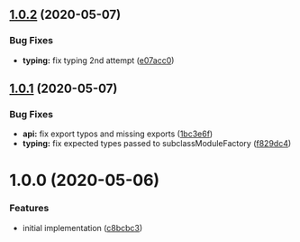 ## [1.0.2](https://github.com/JuroOravec/mini-extract-plugin/compare/v1.0.1...v1.0.2) (2020-05-07)


### Bug Fixes

* **typing:** fix typing 2nd attempt ([e07acc0](https://github.com/JuroOravec/mini-extract-plugin/commit/e07acc05c9934e0fe47e2b827506b41e9e604959))

## [1.0.1](https://github.com/JuroOravec/mini-extract-plugin/compare/v1.0.0...v1.0.1) (2020-05-07)


### Bug Fixes

* **api:** fix export typos and missing exports ([1bc3e6f](https://github.com/JuroOravec/mini-extract-plugin/commit/1bc3e6f04ceb7f5c4219ad96017a2417d03eb00e))
* **typing:** fix expected types passed to subclassModuleFactory ([f829dc4](https://github.com/JuroOravec/mini-extract-plugin/commit/f829dc4447cf6d0d2ca0204d1377fccd61bcb21a))

# 1.0.0 (2020-05-06)

### Features

- initial implementation ([c8bcbc3](https://github.com/JuroOravec/mini-extract-plugin/commit/c8bcbc30cd45ebd5f13aa358c041fd7f535657e1))
